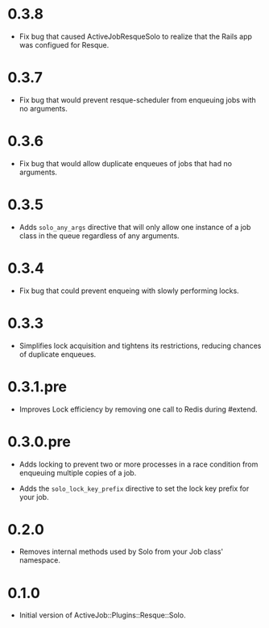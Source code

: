# 0.3.8

* Fix bug that caused ActiveJobResqueSolo to realize that the Rails app was configued for Resque.

# 0.3.7

* Fix bug that would prevent resque-scheduler from enqueuing jobs with no arguments.

# 0.3.6

* Fix bug that would allow duplicate enqueues of jobs that had no arguments.

# 0.3.5

* Adds `solo_any_args` directive that will only allow one instance of a job class in the queue regardless of any arguments.

# 0.3.4

* Fix bug that could prevent enqueing with slowly performing locks.

# 0.3.3

* Simplifies lock acquisition and tightens its restrictions, reducing chances of duplicate enqueues.

# 0.3.1.pre

* Improves Lock efficiency by removing one call to Redis during #extend.

# 0.3.0.pre

* Adds locking to prevent two or more processes in a race condition from enqueuing multiple copies of a job.

* Adds the `solo_lock_key_prefix` directive to set the lock key prefix for your job.

# 0.2.0

* Removes internal methods used by Solo from your Job class' namespace.

# 0.1.0

* Initial version of ActiveJob::Plugins::Resque::Solo.
